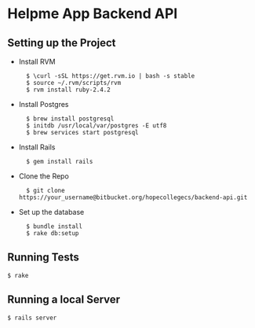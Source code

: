 # Helpme App Backend API

## Setting up the Project

* Install RVM

        $ \curl -sSL https://get.rvm.io | bash -s stable
        $ source ~/.rvm/scripts/rvm
        $ rvm install ruby-2.4.2

* Install Postgres

        $ brew install postgresql
        $ initdb /usr/local/var/postgres -E utf8
        $ brew services start postgresql

* Install Rails

        $ gem install rails

* Clone the Repo

        $ git clone https://your_username@bitbucket.org/hopecollegecs/backend-api.git

* Set up the database

        $ bundle install
        $ rake db:setup

## Running Tests

    $ rake

## Running a local Server

    $ rails server
